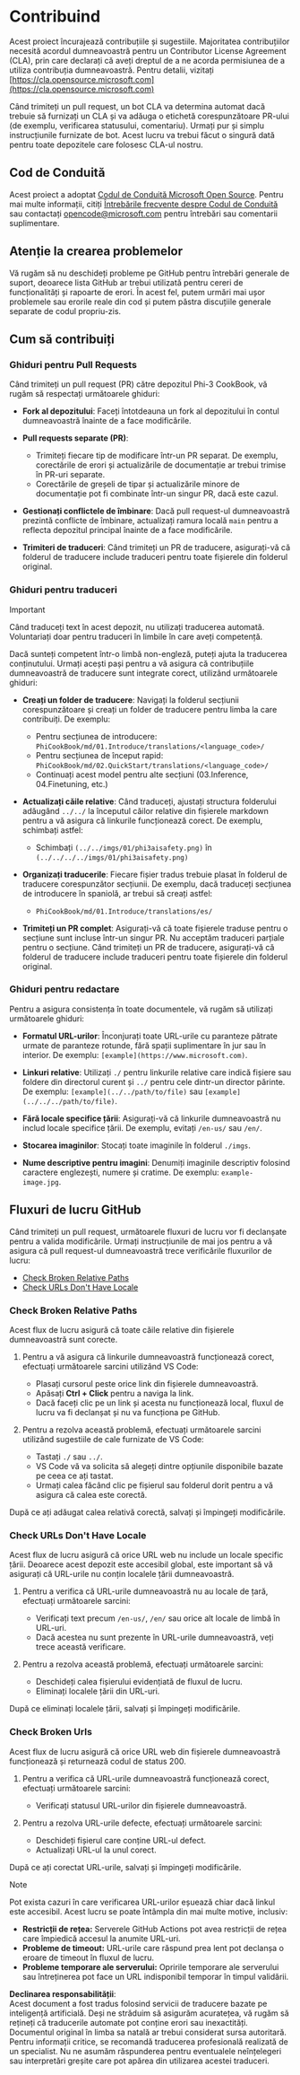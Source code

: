 # Contribuind

Acest proiect încurajează contribuțiile și sugestiile. Majoritatea contribuțiilor necesită acordul dumneavoastră pentru un Contributor License Agreement (CLA), prin care declarați că aveți dreptul de a ne acorda permisiunea de a utiliza contribuția dumneavoastră. Pentru detalii, vizitați [https://cla.opensource.microsoft.com](https://cla.opensource.microsoft.com)

Când trimiteți un pull request, un bot CLA va determina automat dacă trebuie să furnizați un CLA și va adăuga o etichetă corespunzătoare PR-ului (de exemplu, verificarea statusului, comentariu). Urmați pur și simplu instrucțiunile furnizate de bot. Acest lucru va trebui făcut o singură dată pentru toate depozitele care folosesc CLA-ul nostru.

## Cod de Conduită

Acest proiect a adoptat [Codul de Conduită Microsoft Open Source](https://opensource.microsoft.com/codeofconduct/). Pentru mai multe informații, citiți [Întrebările frecvente despre Codul de Conduită](https://opensource.microsoft.com/codeofconduct/faq/) sau contactați [opencode@microsoft.com](mailto:opencode@microsoft.com) pentru întrebări sau comentarii suplimentare.

## Atenție la crearea problemelor

Vă rugăm să nu deschideți probleme pe GitHub pentru întrebări generale de suport, deoarece lista GitHub ar trebui utilizată pentru cereri de funcționalități și rapoarte de erori. În acest fel, putem urmări mai ușor problemele sau erorile reale din cod și putem păstra discuțiile generale separate de codul propriu-zis.

## Cum să contribuiți

### Ghiduri pentru Pull Requests

Când trimiteți un pull request (PR) către depozitul Phi-3 CookBook, vă rugăm să respectați următoarele ghiduri:

- **Fork al depozitului**: Faceți întotdeauna un fork al depozitului în contul dumneavoastră înainte de a face modificările.

- **Pull requests separate (PR)**:
  - Trimiteți fiecare tip de modificare într-un PR separat. De exemplu, corectările de erori și actualizările de documentație ar trebui trimise în PR-uri separate.
  - Corectările de greșeli de tipar și actualizările minore de documentație pot fi combinate într-un singur PR, dacă este cazul.

- **Gestionați conflictele de îmbinare**: Dacă pull request-ul dumneavoastră prezintă conflicte de îmbinare, actualizați ramura locală `main` pentru a reflecta depozitul principal înainte de a face modificările.

- **Trimiteri de traduceri**: Când trimiteți un PR de traducere, asigurați-vă că folderul de traducere include traduceri pentru toate fișierele din folderul original.

### Ghiduri pentru traduceri

> [!IMPORTANT]
>
> Când traduceți text în acest depozit, nu utilizați traducerea automată. Voluntariați doar pentru traduceri în limbile în care aveți competență.

Dacă sunteți competent într-o limbă non-engleză, puteți ajuta la traducerea conținutului. Urmați acești pași pentru a vă asigura că contribuțiile dumneavoastră de traducere sunt integrate corect, utilizând următoarele ghiduri:

- **Creați un folder de traducere**: Navigați la folderul secțiunii corespunzătoare și creați un folder de traducere pentru limba la care contribuiți. De exemplu:
  - Pentru secțiunea de introducere: `PhiCookBook/md/01.Introduce/translations/<language_code>/`
  - Pentru secțiunea de început rapid: `PhiCookBook/md/02.QuickStart/translations/<language_code>/`
  - Continuați acest model pentru alte secțiuni (03.Inference, 04.Finetuning, etc.)

- **Actualizați căile relative**: Când traduceți, ajustați structura folderului adăugând `../../` la începutul căilor relative din fișierele markdown pentru a vă asigura că linkurile funcționează corect. De exemplu, schimbați astfel:
  - Schimbați `(../../imgs/01/phi3aisafety.png)` în `(../../../../imgs/01/phi3aisafety.png)`

- **Organizați traducerile**: Fiecare fișier tradus trebuie plasat în folderul de traducere corespunzător secțiunii. De exemplu, dacă traduceți secțiunea de introducere în spaniolă, ar trebui să creați astfel:
  - `PhiCookBook/md/01.Introduce/translations/es/`

- **Trimiteți un PR complet**: Asigurați-vă că toate fișierele traduse pentru o secțiune sunt incluse într-un singur PR. Nu acceptăm traduceri parțiale pentru o secțiune. Când trimiteți un PR de traducere, asigurați-vă că folderul de traducere include traduceri pentru toate fișierele din folderul original.

### Ghiduri pentru redactare

Pentru a asigura consistența în toate documentele, vă rugăm să utilizați următoarele ghiduri:

- **Formatul URL-urilor**: Înconjurați toate URL-urile cu paranteze pătrate urmate de paranteze rotunde, fără spații suplimentare în jur sau în interior. De exemplu: `[example](https://www.microsoft.com)`.

- **Linkuri relative**: Utilizați `./` pentru linkurile relative care indică fișiere sau foldere din directorul curent și `../` pentru cele dintr-un director părinte. De exemplu: `[example](../../path/to/file)` sau `[example](../../../path/to/file)`.

- **Fără locale specifice țării**: Asigurați-vă că linkurile dumneavoastră nu includ locale specifice țării. De exemplu, evitați `/en-us/` sau `/en/`.

- **Stocarea imaginilor**: Stocați toate imaginile în folderul `./imgs`.

- **Nume descriptive pentru imagini**: Denumiți imaginile descriptiv folosind caractere englezești, numere și cratime. De exemplu: `example-image.jpg`.

## Fluxuri de lucru GitHub

Când trimiteți un pull request, următoarele fluxuri de lucru vor fi declanșate pentru a valida modificările. Urmați instrucțiunile de mai jos pentru a vă asigura că pull request-ul dumneavoastră trece verificările fluxurilor de lucru:

- [Check Broken Relative Paths](../..)
- [Check URLs Don't Have Locale](../..)

### Check Broken Relative Paths

Acest flux de lucru asigură că toate căile relative din fișierele dumneavoastră sunt corecte.

1. Pentru a vă asigura că linkurile dumneavoastră funcționează corect, efectuați următoarele sarcini utilizând VS Code:
    - Plasați cursorul peste orice link din fișierele dumneavoastră.
    - Apăsați **Ctrl + Click** pentru a naviga la link.
    - Dacă faceți clic pe un link și acesta nu funcționează local, fluxul de lucru va fi declanșat și nu va funcționa pe GitHub.

1. Pentru a rezolva această problemă, efectuați următoarele sarcini utilizând sugestiile de cale furnizate de VS Code:
    - Tastați `./` sau `../`.
    - VS Code vă va solicita să alegeți dintre opțiunile disponibile bazate pe ceea ce ați tastat.
    - Urmați calea făcând clic pe fișierul sau folderul dorit pentru a vă asigura că calea este corectă.

După ce ați adăugat calea relativă corectă, salvați și împingeți modificările.

### Check URLs Don't Have Locale

Acest flux de lucru asigură că orice URL web nu include un locale specific țării. Deoarece acest depozit este accesibil global, este important să vă asigurați că URL-urile nu conțin localele țării dumneavoastră.

1. Pentru a verifica că URL-urile dumneavoastră nu au locale de țară, efectuați următoarele sarcini:

    - Verificați text precum `/en-us/`, `/en/` sau orice alt locale de limbă în URL-uri.
    - Dacă acestea nu sunt prezente în URL-urile dumneavoastră, veți trece această verificare.

1. Pentru a rezolva această problemă, efectuați următoarele sarcini:
    - Deschideți calea fișierului evidențiată de fluxul de lucru.
    - Eliminați localele țării din URL-uri.

După ce eliminați localele țării, salvați și împingeți modificările.

### Check Broken Urls

Acest flux de lucru asigură că orice URL web din fișierele dumneavoastră funcționează și returnează codul de status 200.

1. Pentru a verifica că URL-urile dumneavoastră funcționează corect, efectuați următoarele sarcini:
    - Verificați statusul URL-urilor din fișierele dumneavoastră.

2. Pentru a rezolva URL-urile defecte, efectuați următoarele sarcini:
    - Deschideți fișierul care conține URL-ul defect.
    - Actualizați URL-ul la unul corect.

După ce ați corectat URL-urile, salvați și împingeți modificările.

> [!NOTE]
>
> Pot exista cazuri în care verificarea URL-urilor eșuează chiar dacă linkul este accesibil. Acest lucru se poate întâmpla din mai multe motive, inclusiv:
>
> - **Restricții de rețea:** Serverele GitHub Actions pot avea restricții de rețea care împiedică accesul la anumite URL-uri.
> - **Probleme de timeout:** URL-urile care răspund prea lent pot declanșa o eroare de timeout în fluxul de lucru.
> - **Probleme temporare ale serverului:** Opririle temporare ale serverului sau întreținerea pot face un URL indisponibil temporar în timpul validării.

**Declinarea responsabilității**:  
Acest document a fost tradus folosind servicii de traducere bazate pe inteligență artificială. Deși ne străduim să asigurăm acuratețea, vă rugăm să rețineți că traducerile automate pot conține erori sau inexactități. Documentul original în limba sa natală ar trebui considerat sursa autoritară. Pentru informații critice, se recomandă traducerea profesională realizată de un specialist. Nu ne asumăm răspunderea pentru eventualele neînțelegeri sau interpretări greșite care pot apărea din utilizarea acestei traduceri.